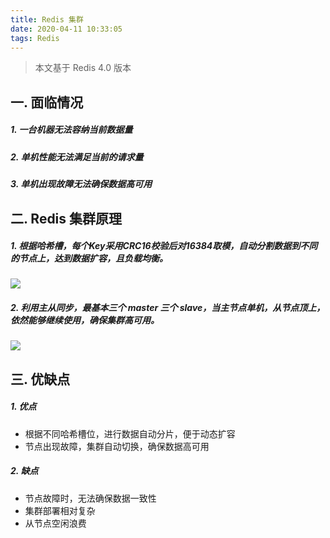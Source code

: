 ```yaml
---
title: Redis 集群
date: 2020-04-11 10:33:05
tags: Redis
---
```


> 本文基于 Redis 4.0 版本


<!-- more -->

## 一. 面临情况
##### 1. 一台机器无法容纳当前数据量
##### 2. 单机性能无法满足当前的请求量
##### 3. 单机出现故障无法确保数据高可用

## 二. Redis 集群原理 
##### 1. 根据哈希槽，每个Key采用CRC16校验后对16384取模，自动分割数据到不同的节点上，达到数据扩容，且负载均衡。

![](http://qiniucdn.luckybird.me/blog/img/2020/Redis_cluster_slot.jpg)


##### 2. 利用主从同步，最基本三个 master 三个 slave，当主节点单机，从节点顶上，依然能够继续使用，确保集群高可用。

![](http://qiniucdn.luckybird.me/blog/img/2020/Redis_cluster_master_client.jpg)


## 三. 优缺点
##### 1. 优点
- 根据不同哈希槽位，进行数据自动分片，便于动态扩容
- 节点出现故障，集群自动切换，确保数据高可用

##### 2. 缺点
- 节点故障时，无法确保数据一致性
- 集群部署相对复杂
- 从节点空闲浪费
